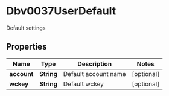 

# Dbv0037UserDefault

Default settings

## Properties

| Name | Type | Description | Notes |
|------------ | ------------- | ------------- | -------------|
|**account** | **String** | Default account name |  [optional] |
|**wckey** | **String** | Default wckey |  [optional] |



